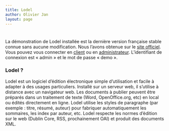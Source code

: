 ```yaml
---
title: Lodel
author: Olivier Jan
layout: page
---
```

# 

La démonstration de Lodel installée est la dernière version française stable connue sans aucune modification. Nous l’avons obtenue sur le [site officiel][1]. Vous pouvez vous connecter en [client][2] ou en [administrateur][3]. L’identifiant de connexion est « admin » et le mot de passe « demo ».

### Lodel ?

 [1]: http://www.lodel.org/
 [2]: http://demo.cms-fr.net/lodel/
 [3]: http://demo.cms-fr.net/lodel/lodel/admin/

Lodel est un logiciel d’édition électronique simple d’utilisation et facile à adapter à des usages particuliers. Installé sur un serveur web, il s’utilise à distance avec un navigateur web. Les documents à publier peuvent être préparés dans un traitement de texte (Word, OpenOffice.org, etc) en local ou édités directement en ligne. Lodel utilise les styles de paragraphe (par exemple : titre, résumé, auteur) pour fabriquer automatiquement les sommaires, les index par auteur, etc. Lodel respecte les normes d’édition sur le web (Dublin Core, RSS, prochainement OAI) et produit des documents XML.